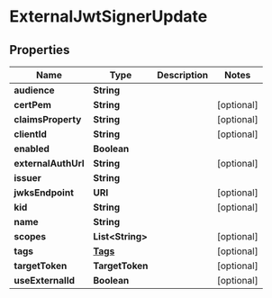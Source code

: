 

# ExternalJwtSignerUpdate


## Properties

| Name | Type | Description | Notes |
|------------ | ------------- | ------------- | -------------|
|**audience** | **String** |  |  |
|**certPem** | **String** |  |  [optional] |
|**claimsProperty** | **String** |  |  [optional] |
|**clientId** | **String** |  |  [optional] |
|**enabled** | **Boolean** |  |  |
|**externalAuthUrl** | **String** |  |  [optional] |
|**issuer** | **String** |  |  |
|**jwksEndpoint** | **URI** |  |  [optional] |
|**kid** | **String** |  |  [optional] |
|**name** | **String** |  |  |
|**scopes** | **List&lt;String&gt;** |  |  [optional] |
|**tags** | [**Tags**](Tags.md) |  |  [optional] |
|**targetToken** | **TargetToken** |  |  [optional] |
|**useExternalId** | **Boolean** |  |  [optional] |



